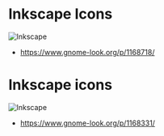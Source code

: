 # Inkscape Icons
![Inkscape](https://cn.pling.com/img/0/9/d/2/b6ad64b123274db5c8efaeaa73dbcc90d39b.png)
* https://www.gnome-look.org/p/1168718/

# Inkscape icons
![Inkscape](https://cn.pling.com/img/1/8/5/d/505d78994b151a9a162dc7cd1888d4cb5910.png)
* https://www.gnome-look.org/p/1168331/
